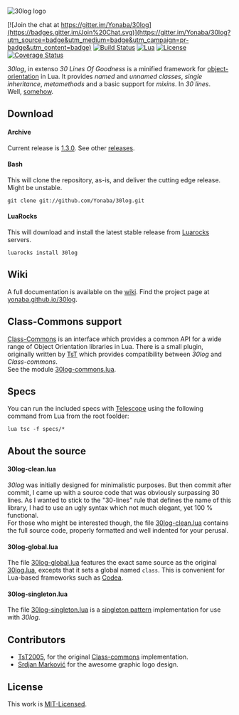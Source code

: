 ![30log logo](https://github.com/Yonaba/30log/raw/master/30log-logo.png)

[![Join the chat at https://gitter.im/Yonaba/30log](https://badges.gitter.im/Join%20Chat.svg)](https://gitter.im/Yonaba/30log?utm_source=badge&utm_medium=badge&utm_campaign=pr-badge&utm_content=badge)
[![Build Status](https://travis-ci.org/Yonaba/30log.png)](https://travis-ci.org/Yonaba/30log)
[![Lua](https://img.shields.io/badge/Lua-5.1%2C%205.2%2C%205.3%2C%20JIT-blue.svg)]()
[![License](http://img.shields.io/badge/Licence-MIT-brightgreen.svg)](LICENSE)
[![Coverage Status](https://coveralls.io/repos/Yonaba/30log/badge.png?branch=master)](https://coveralls.io/r/Yonaba/30log?branch=master)

*30log*, in extenso *30 Lines Of Goodness* is a minified framework for [object-orientation](http://lua-users.org/wiki/ObjectOrientedProgramming) in Lua.
It provides  *named* and *unnamed classes*, *single inheritance*, *metamethods* and a basic support for _mixins_. In *30 lines*.<br/>
Well, [somehow](http://github.com/Yonaba/30log#30log-cleanlua).


## Download

#### Archive

Current release is [1.3.0](https://github.com/Yonaba/30log/releases/tag/30log-1.3.0-1). See other [releases](https://github.com/Yonaba/30log/releases).

#### Bash

This will clone the repository, as-is, and deliver the cutting edge release. Might be unstable.

```
git clone git://github.com/Yonaba/30log.git
```

#### LuaRocks

This will download and install the latest stable release from [Luarocks](https://luarocks.org/) servers.

````
luarocks install 30log
````

## Wiki

A full documentation is available on the [wiki](https://github.com/Yonaba/30log/wiki). Find the project page at [yonaba.github.io/30log](gttp://yonaba.github.io/30log). 


## Class-Commons support

[Class-Commons](https://github.com/bartbes/Class-Commons) is an interface which provides a common API for a wide range of Object Orientation libraries in Lua. There is a small plugin, originally written by [TsT](https://github.com/tst2005) 
which provides compatibility between *30log* and *Class-commons*. <br/>
See the module [30log-commons.lua](https://github.com/Yonaba/30log/blob/master/30log-commons.lua).


## Specs

You can run the included specs with [Telescope](https://github.com/norman/telescope) using the following command from Lua from the root foolder:

```
lua tsc -f specs/*
```

## About the source

#### 30log-clean.lua

*30log* was initially designed for minimalistic purposes. But then commit after commit, I came up with a source code that was obviously surpassing 30 lines. As I wanted to stick to the "30-lines" rule that defines the name of this library, I had to use an ugly syntax which not much elegant, yet 100 % functional.<br/>
For those who might be interested though, the file [30log-clean.lua](http://github.com/Yonaba/30log/blob/master/30log-clean.lua) contains the full source code, properly formatted and well indented for your perusal.

#### 30log-global.lua

The file [30log-global.lua](http://github.com/Yonaba/30log/blob/master/30log-global.lua) features the exact same source as the original [30log.lua](http://github.com/Yonaba/30log/blob/master/30log.lua), 
excepts that it sets a global named `class`. This is convenient for Lua-based frameworks such as [Codea](http://twolivesleft.com/Codea/).


#### 30log-singleton.lua

The file [30log-singleton.lua](http://github.com/Yonaba/30log/blob/master/30log-global.lua) is a [singleton pattern](http://en.wikipedia.org/wiki/Singleton_pattern) implementation for use with *30log*.

## Contributors

* [TsT2005](https://github.com/tst2005), for the original [Class-commons](https://github.com/bartbes/Class-Commons) implementation.
* [Srdjan Marković](https://github.com/Yonaba/30log/blob/master/LICENSE#L22-L31) for the awesome graphic logo design.


## License

This work is [MIT-Licensed](https://raw.githubusercontent.com/Yonaba/30log/master/LICENSE).
